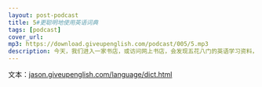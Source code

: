 ```yaml
---
layout: post-podcast
title: 5#更聪明地使用英语词典
tags: [podcast]
cover_url: 
mp3: https://download.giveupenglish.com/podcast/005/5.mp3
description: 今天，我们进入一家书店，或访问网上书店，会发现五花八门的英语学习资料，通过这些渠道，我们可以找到需要的各种资料。而对于任何一个英语学习者来说，词典都是少不了的。我们也不再需要背着厚厚的一本实体书，借助手机和网络就可以查询到各大著名英语词典的释义和资源。今天这篇文章要聊一聊如何更聪明地使用各种英语词典。
---
```


文本：[jason.giveupenglish.com/language/dict.html](https://jason.giveupenglish.com/language/dict.html)
